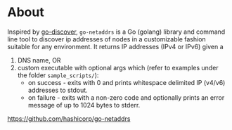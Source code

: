 # About

Inspired by [go-discover](https://github.com/hashicorp/go-discover), `go-netaddrs` is a Go (golang) library and command line tool to discover ip addresses of nodes in a customizable fashion suitable for any environment. It returns IP addresses (IPv4 or IPv6) given a
1. DNS name, OR
2. custom executable with optional args which (refer to examples under the folder `sample_scripts/`):
    * on success - exits with 0 and prints whitespace delimited IP (v4/v6) addresses to stdout.
    * on failure - exits with a non-zero code and optionally prints an error message of up to 1024 bytes to stderr.

https://github.com/hashicorp/go-netaddrs
